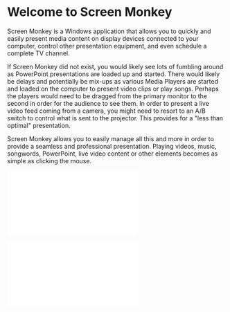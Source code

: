 Welcome to Screen Monkey
========================

Screen Monkey is a Windows application that allows you to quickly and easily present media content on display devices connected to your computer, control other presentation equipment, and even schedule a complete TV channel.

If Screen Monkey did not exist, you would likely see lots of fumbling around as PowerPoint presentations are loaded up and started. There would likely be delays and potentially be mix-ups as various Media Players are started and loaded on the computer to present video clips or play songs. Perhaps the players would need to be dragged from the primary monitor to the second in order for the audience to see them. In order to present a live video feed coming from a camera, you might need to resort to an A/B switch to control what is sent to the projector. This provides for a "less than optimal" presentation.

Screen Monkey allows you to easily manage all this and more in order to provide a seamless and professional presentation. Playing videos, music, songwords, PowerPoint, live video content or other elements becomes as simple as clicking the mouse.

![Quick Reference Guide](reference/QuickReference.md)

![Quick Start Guide](start/QuickStart.md)
